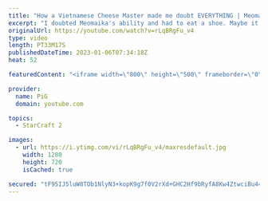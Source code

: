 ```yaml
---
title: "How a Vietnamese Cheese Master made me doubt EVERYTHING | Meomaika - StarCraft 2"
excerpt: "I doubted Meomaika's ability and had to eat a shoe. Maybe it's a sign I should play like him.  Maru vs Vietnamese Cheese Master Meomaika: https://youtu.be/RWOejrTkQFw -- 🐷 Second Channel for Learning StarCraft 2: https://www.youtube.com/c/PiGRandom 🐷 Third Channel for Daily Pro Casts: https://www.youtube.com/c/PiGCasts"
originalUrl: https://youtube.com/watch?v=rLqBRgFu_v4
type: video
length: PT33M17S
publishedDateTime: 2023-01-06T07:34:18Z
heat: 52

featuredContent: "<iframe width=\"800\" height=\"500\" frameborder=\"0\" src=\"https://www.youtube.com/embed/rLqBRgFu_v4\" allow=\"accelerometer; autoplay; encrypted-media; gyroscope; picture-in-picture\" allowfullscreen></iframe>"

provider:
  name: PiG
  domain: youtube.com

topics:
  - StarCraft 2

images:
  - url: https://i.ytimg.com/vi/rLqBRgFu_v4/maxresdefault.jpg
    width: 1280
    height: 720
    isCached: true

secured: "tF95IJ5luW8TOb1NlyN3+kopK9g7f0V2rXd+GHC2Hf9bRyfA8Kw4ZtwciBu44iCWhDlE+5VGUj4R77hs519zx9tdQxsOyGO8u8mjQNPmM8K2ABJJLe/rJwllMNdSC7u6Nr2iKyFewq6QjQU1Yb1pooLNC8NIRsPwRvPmFIhl5ts5AjBqnlsOvM3aiWsD05I+HDgXz7odeUrjCCaBoQVLgq20rDMC2fQL4yD5Ap3N9fsUJF5GhofI0QwttEKCn2AOwbrbYC6oiPmlZXVQJzgQO6Fx+Woaohs2vqh5kA0Qaj9H8piw5nxKglsxS1jlnQjCW0+1XZoA1z4f/1gKw1la9GB/hHTy+r8uWR/VnLJOjvBcNasY4xHw9Gas8PZWTOi7zVi0nWFTghx1gFv+3xL3lYiYMMURUOcSHuBbcuHXYAI=;tX9Np/x2ZgLvW4OxMPdzew=="
---
```


